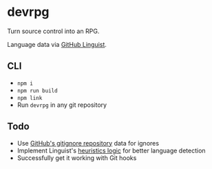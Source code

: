 # devrpg

Turn source control into an RPG.

Language data via [GitHub Linguist](https://github.com/github/linguist).

## CLI

* `npm i`
* `npm run build`
* `npm link`
* Run `devrpg` in any git repository

## Todo

* Use [GitHub's gitignore repository](https://github.com/github/gitignore) data for ignores
* Implement Linguist's [heuristics logic](https://github.com/github/linguist/blob/master/lib/linguist/heuristics.rb) for better language detection
* Successfully get it working with Git hooks

